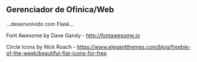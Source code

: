 ## Gerenciador de Ofinica/Web

...desenvolvido com Flask...


Font Awesome by Dave Gandy - http://fontawesome.io

Circle Icons by Nick Roach - https://www.elegantthemes.com/blog/freebie-of-the-week/beautiful-flat-icons-for-free

